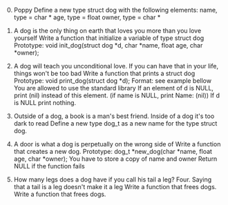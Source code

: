 0. Poppy
	Define a new type struct dog with the following elements:
		name, type = char *
		age, type = float
		owner, type = char *

1. A dog is the only thing on earth that loves you more than you love yourself
	Write a function that initialize a variable of type struct dog
		Prototype: void init_dog(struct dog *d, char *name, float age, char *owner);

2. A dog will teach you unconditional love. If you can have that in your life, things won't be too bad
	Write a function that prints a struct dog
		Prototype: void print_dog(struct dog *d);
		Format: see example bellow
		You are allowed to use the standard library
		If an element of d is NULL, print (nil) instead of this element. (if name is NULL, print Name: (nil))
		If d is NULL print nothing.

3. Outside of a dog, a book is a man's best friend. Inside of a dog it's too dark to read
	Define a new type dog_t as a new name for the type struct dog.

4. A door is what a dog is perpetually on the wrong side of
	Write a function that creates a new dog.
		Prototype: dog_t *new_dog(char *name, float age, char *owner);
		You have to store a copy of name and owner
		Return NULL if the function fails

5. How many legs does a dog have if you call his tail a leg? Four. Saying that a tail is a leg doesn't make it a leg
	Write a function that frees dogs.
		Write a function that frees dogs.
